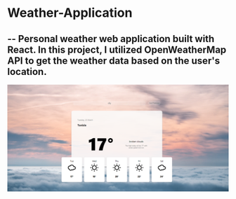 # Weather-Application
--
Personal weather web application built with React.
In this project, I utilized OpenWeatherMap API to get the weather data based on the user's location.
--
<img src="https://github.com/NeirouzJbira/Weather-Application/blob/main/img.PNG">
